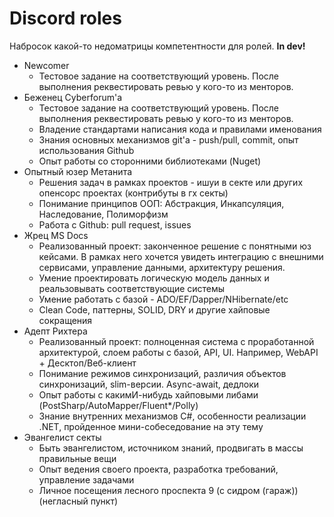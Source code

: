 # Discord roles

Набросок какой-то недоматрицы компетентности для ролей. **In dev!**

- Newcomer
  - Тестовое задание на соответствующий уровень. После выполнения реквестировать ревью у кого-то из менторов.
- Беженец Cyberforum'а
  - Тестовое задание на соответствующий уровень. После выполнения реквестировать ревью у кого-то из менторов.
  - Владение стандартами написания кода и правилами именования
  - Знания основных механизмов git'а - push/pull, commit, опыт использования Github
  - Опыт работы со сторонними библиотеками (Nuget)
- Опытный юзер Метанита
  - Решения задач в рамках проектов - ишуи в секте или других опенсорс проектах (контрибуты в гх секты)
  - Понимание принципов ООП: Абстракция, Инкапсуляция, Наследование, Полиморфизм
  - Работа с Github: pull request, issues
- Жрец MS Docs
  - Реализованный проект: законченное решение с понятными юз кейсами. В рамках него хочется увидеть интеграцию с внешними сервисами, управление данными, архитектуру решения.
  - Умение проектировать логическую модель данных и реальзовывать соответствующие системы
  - Умение работать с базой - ADO/EF/Dapper/NHibernate/etc
  - Clean Code, паттерны, SOLID, DRY и другие хайповые сокращения
- Адепт Рихтера
  - Реализованный проект: полноценная система с проработанной архитектурой, слоем работы с базой, API, UI. Например, WebAPI + Десктоп/Веб-клиент
  - Понимание режимов синхронизаций, различия объектов синхронизаций, slim-версии. Async-await, дедлоки
  - Опыт работы с какимИ-нибудь хайповыми либами (PostSharp/AutoMapper/Fluent*/Polly) 
  - Знание внутренних механизмов C#, особенности реализации .NET, пройденное мини-собеседование на эту тему
- Эвангелист секты
  - Быть эвангелистом, источником знаний, продвигать в массы правильные вещи
  - Опыт ведения своего проекта, разработка требований, управление задачами
  - Личное посещения лесного проспекта 9 (с сидром (гараж)) (негласный пункт)